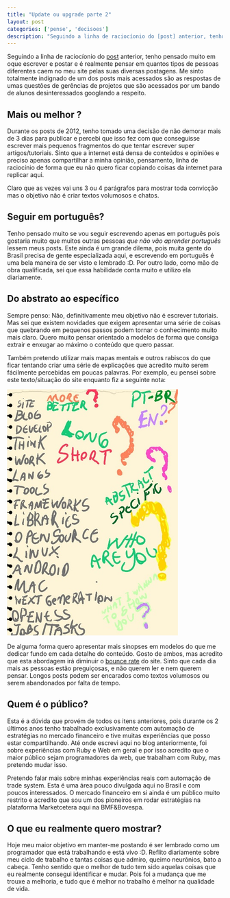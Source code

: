 ```yaml
---
title: "Update ou upgrade parte 2"
layout: post
categories: ['pense', 'decisoes']
description: "Seguindo a linha de raciocíonio do [post] anterior, tenho pensado muito em oque escrever e postar e é realmente pensar em quantos tipos de pessoas diferentes..."
---
```

Seguindo a linha de raciocíonio do [post] anterior, tenho pensado muito em oque escrever e postar e é realmente pensar em quantos tipos de pessoas diferentes caem no meu site pelas suas diversas postagens. Me sinto totalmente indignado de um dos posts mais acessados são as respostas de umas questões de gerências de projetos que são acessados por um bando de alunos desinteressados googlando a respeito.

## Mais ou melhor ?


Durante os posts de 2012, tenho tomado uma decisão de não demorar mais de 3 dias para publicar e percebi que isso fez com que conseguisse escrever mais pequenos fragmentos do que tentar escrever super artigos/tutoriais. Sinto que a internet está densa de conteúdos e opiniões e preciso apenas compartilhar a minha opinião, pensamento, linha de raciocínio de forma que eu não quero ficar copiando coisas da internet para replicar aqui. 

Claro que as vezes vai uns 3 ou 4 parágrafos para mostrar toda convicção mas o objetivo não é criar textos volumosos e chatos.

## Seguir em português?

Tenho pensado muito se vou seguir escrevendo apenas em português pois gostaria muito que muitos outras pessoas *que não vão aprender português* lessem meus posts. Este ainda é um grande dilema, pois muita gente do Brasil precisa de gente especializada aqui, e escrevendo em português é uma bela maneira de ser visto e lembrado :D. Por outro lado, como mão de obra qualificada, sei que essa habilidade conta muito e utilizo ela diariamente.

## Do abstrato ao específico

Sempre penso: Não, definitivamente meu objetivo não é escrever tutoriais. Mas sei que existem novidades que exigem apresentar uma série de coisas que quebrando em pequenos passos podem tornar o conhecimento muito mais claro. Quero muito pensar orientado a modelos de forma que consiga extrair e enxugar ao máximo o conteúdo que quero passar.

Também pretendo utilizar mais mapas mentais e outros rabiscos do que ficar tentando criar uma série de explicações que acredito muito serem fácilmente percebidas em poucas palavras. Por exemplo, eu pensei sobre este texto/situação do site enquanto fiz a seguinte nota:

![nota]

De alguma forma quero apresentar mais sinopses em modelos do que me dedicar fundo em cada detalhe do conteúdo. Gosto de ambos, mas acredito que esta abordagem irá diminuir o [bounce rate][bounce] do site. Sinto que cada dia mais as pessoas estão preguiçosas, e não querem ler e nem querem pensar. Longos posts podem ser encarados como textos volumosos ou serem abandonados por falta de tempo.

## Quem é o público?

Esta é a dúvida que provém de todos os itens anteriores, pois durante os 2 últimos anos tenho trabalhado exclusivamente com automação de estratégias no mercado financeiro e tive muitas experiências que posso estar compartilhando. Até onde escrevi aqui no blog anteriormente, foi sobre experiências com Ruby e Web em geral e por isso acredito que o maior público sejam programadores da web, que trabalham com Ruby, mas pretendo mudar isso. 

Pretendo falar mais sobre minhas experiências reais com automação de trade system. Esta é uma área pouco divulgada aqui no Brasil e com poucos interessados. O mercado financeiro em si ainda é um público muito restrito e acredito que sou um dos pioneiros em rodar estratégias na plataforma Marketcetera aqui na BMF&Bovespa.


## O que eu realmente quero mostrar?

Hoje meu maior objetivo em manter-me postando é ser lembrado como um programador que está trabalhando e está vivo :D. Reflito diariamente sobre meu ciclo de trabalho e tantas coisas que admiro, queimo neurônios, bato a cabeça. Tenho sentido que o melhor de tudo tem sido aquelas coisas que eu realmente consegui identificar e mudar. Pois foi a mudança que me trouxe a melhoria, e tudo que é melhor no trabalho é melhor na qualidade de vida.
 

[post]: /2012/03/29/update-ou-upgrade.html
[nota]: /images/nota.jpg
[bounce]: http://en.wikipedia.org/wiki/Bounce_rate
